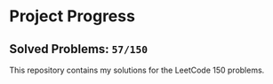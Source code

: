 # Project Progress

## Solved Problems: `57/150`
This repository contains my solutions for the LeetCode 150 problems.
